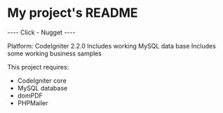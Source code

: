 # My project's README

---- Click - Nugget ----

Platform: CodeIgniter 2.2.0
Includes working MySQL data base
Includes some working business samples

This project requires:
- CodeIgniter core
- MySQL database
- domPDF
- PHPMailer